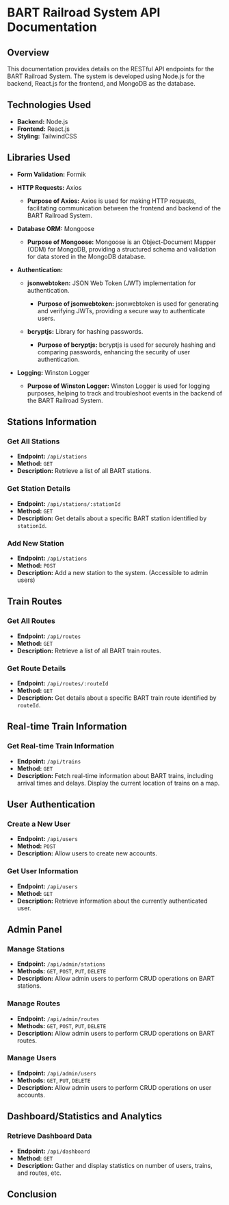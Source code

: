 # BART Railroad System API Documentation

## Overview

This documentation provides details on the RESTful API endpoints for the BART Railroad System. The system is developed using Node.js for the backend, React.js for the frontend, and MongoDB as the database.

## Technologies Used

- **Backend:** Node.js
- **Frontend:** React.js
- **Styling:** TailwindCSS

## Libraries Used

- **Form Validation:** Formik
- **HTTP Requests:** Axios
  - **Purpose of Axios:** Axios is used for making HTTP requests, facilitating communication between the frontend and backend of the BART Railroad System.

- **Database ORM:** Mongoose
  - **Purpose of Mongoose:** Mongoose is an Object-Document Mapper (ODM) for MongoDB, providing a structured schema and validation for data stored in the MongoDB database.
 
- **Authentication:** 
  - **jsonwebtoken:** JSON Web Token (JWT) implementation for authentication.
    - **Purpose of jsonwebtoken:** jsonwebtoken is used for generating and verifying JWTs, providing a secure way to authenticate users.

  - **bcryptjs:** Library for hashing passwords.
    - **Purpose of bcryptjs:** bcryptjs is used for securely hashing and comparing passwords, enhancing the security of user authentication.

- **Logging:** Winston Logger
  - **Purpose of Winston Logger:** Winston Logger is used for logging purposes, helping to track and troubleshoot events in the backend of the BART Railroad System.

## Stations Information

### Get All Stations

- **Endpoint:** `/api/stations`
- **Method:** `GET`
- **Description:** Retrieve a list of all BART stations.

### Get Station Details

- **Endpoint:** `/api/stations/:stationId`
- **Method:** `GET`
- **Description:** Get details about a specific BART station identified by `stationId`.

### Add New Station

- **Endpoint:** `/api/stations`
- **Method:** `POST`
- **Description:** Add a new station to the system. (Accessible to admin users)

## Train Routes

### Get All Routes

- **Endpoint:** `/api/routes`
- **Method:** `GET`
- **Description:** Retrieve a list of all BART train routes.

### Get Route Details

- **Endpoint:** `/api/routes/:routeId`
- **Method:** `GET`
- **Description:** Get details about a specific BART train route identified by `routeId`.

## Real-time Train Information

### Get Real-time Train Information

- **Endpoint:** `/api/trains`
- **Method:** `GET`
- **Description:** Fetch real-time information about BART trains, including arrival times and delays. Display the current location of trains on a map.

## User Authentication

### Create a New User

- **Endpoint:** `/api/users`
- **Method:** `POST`
- **Description:** Allow users to create new accounts.

### Get User Information

- **Endpoint:** `/api/users`
- **Method:** `GET`
- **Description:** Retrieve information about the currently authenticated user.

## Admin Panel

### Manage Stations

- **Endpoint:** `/api/admin/stations`
- **Methods:** `GET`, `POST`, `PUT`, `DELETE`
- **Description:** Allow admin users to perform CRUD operations on BART stations.

### Manage Routes

- **Endpoint:** `/api/admin/routes`
- **Methods:** `GET`, `POST`, `PUT`, `DELETE`
- **Description:** Allow admin users to perform CRUD operations on BART routes.

### Manage Users

- **Endpoint:** `/api/admin/users`
- **Methods:** `GET`, `PUT`, `DELETE`
- **Description:** Allow admin users to perform CRUD operations on user accounts.

## Dashboard/Statistics and Analytics

### Retrieve Dashboard Data

- **Endpoint:** `/api/dashboard`
- **Method:** `GET`
- **Description:** Gather and display statistics on number of users, trains, and routes, etc.

## Conclusion


